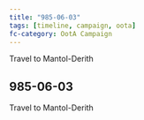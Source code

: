 ```yaml
---
title: "985-06-03"
tags: [timeline, campaign, oota]
fc-category: OotA Campaign
---
```

<span class='ob-timelines'
	data-date='985-06-03-00'
	data-title='Campaign: NAGA Adventures'
	data-class='orange'> Travel to Mantol-Derith </span>
## 985-06-03
Travel to Mantol-Derith
